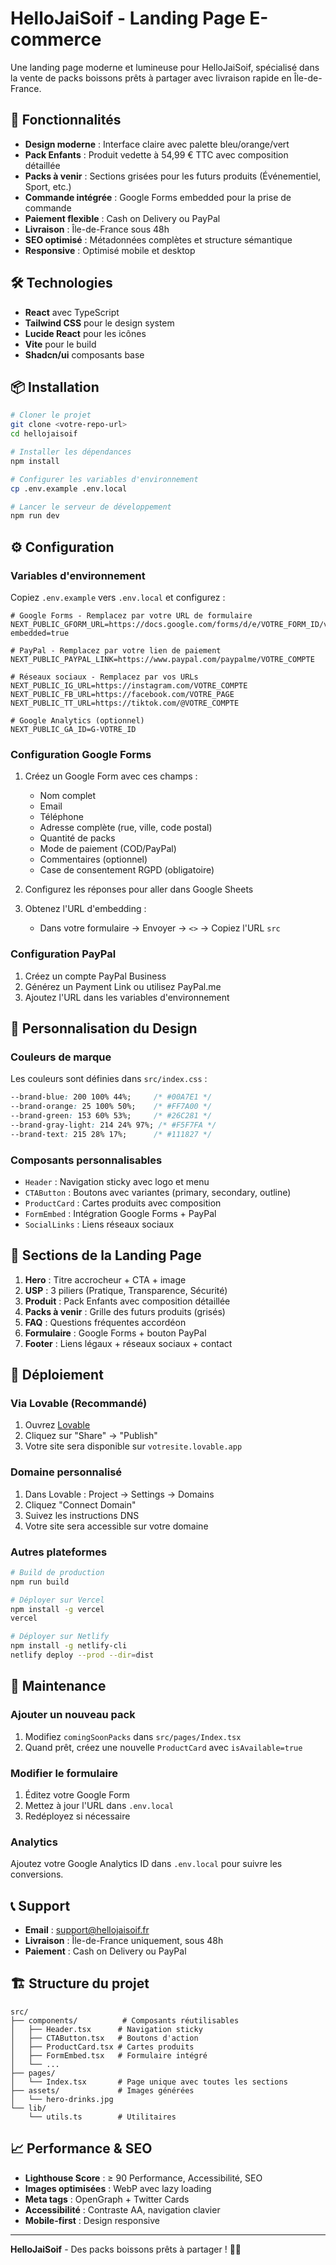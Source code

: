 # HelloJaiSoif - Landing Page E-commerce

Une landing page moderne et lumineuse pour HelloJaiSoif, spécialisé dans la vente de packs boissons prêts à partager avec livraison rapide en Île-de-France.

## 🚀 Fonctionnalités

- **Design moderne** : Interface claire avec palette bleu/orange/vert
- **Pack Enfants** : Produit vedette à 54,99 € TTC avec composition détaillée
- **Packs à venir** : Sections grisées pour les futurs produits (Événementiel, Sport, etc.)
- **Commande intégrée** : Google Forms embedded pour la prise de commande
- **Paiement flexible** : Cash on Delivery ou PayPal
- **Livraison** : Île-de-France sous 48h
- **SEO optimisé** : Métadonnées complètes et structure sémantique
- **Responsive** : Optimisé mobile et desktop

## 🛠 Technologies

- **React** avec TypeScript
- **Tailwind CSS** pour le design system
- **Lucide React** pour les icônes
- **Vite** pour le build
- **Shadcn/ui** composants base

## 📦 Installation

```bash
# Cloner le projet
git clone <votre-repo-url>
cd hellojaisoif

# Installer les dépendances
npm install

# Configurer les variables d'environnement
cp .env.example .env.local

# Lancer le serveur de développement
npm run dev
```

## ⚙️ Configuration

### Variables d'environnement

Copiez `.env.example` vers `.env.local` et configurez :

```env
# Google Forms - Remplacez par votre URL de formulaire
NEXT_PUBLIC_GFORM_URL=https://docs.google.com/forms/d/e/VOTRE_FORM_ID/viewform?embedded=true

# PayPal - Remplacez par votre lien de paiement
NEXT_PUBLIC_PAYPAL_LINK=https://www.paypal.com/paypalme/VOTRE_COMPTE

# Réseaux sociaux - Remplacez par vos URLs
NEXT_PUBLIC_IG_URL=https://instagram.com/VOTRE_COMPTE
NEXT_PUBLIC_FB_URL=https://facebook.com/VOTRE_PAGE
NEXT_PUBLIC_TT_URL=https://tiktok.com/@VOTRE_COMPTE

# Google Analytics (optionnel)
NEXT_PUBLIC_GA_ID=G-VOTRE_ID
```

### Configuration Google Forms

1. Créez un Google Form avec ces champs :
   - Nom complet
   - Email
   - Téléphone
   - Adresse complète (rue, ville, code postal)
   - Quantité de packs
   - Mode de paiement (COD/PayPal)
   - Commentaires (optionnel)
   - Case de consentement RGPD (obligatoire)

2. Configurez les réponses pour aller dans Google Sheets

3. Obtenez l'URL d'embedding : 
   - Dans votre formulaire → Envoyer → `<>` → Copiez l'URL `src`

### Configuration PayPal

1. Créez un compte PayPal Business
2. Générez un Payment Link ou utilisez PayPal.me
3. Ajoutez l'URL dans les variables d'environnement

## 🎨 Personnalisation du Design

### Couleurs de marque

Les couleurs sont définies dans `src/index.css` :

```css
--brand-blue: 200 100% 44%;     /* #00A7E1 */
--brand-orange: 25 100% 50%;    /* #FF7A00 */
--brand-green: 153 60% 53%;     /* #26C281 */
--brand-gray-light: 214 24% 97%; /* #F5F7FA */
--brand-text: 215 28% 17%;      /* #111827 */
```

### Composants personnalisables

- `Header` : Navigation sticky avec logo et menu
- `CTAButton` : Boutons avec variantes (primary, secondary, outline)
- `ProductCard` : Cartes produits avec composition
- `FormEmbed` : Intégration Google Forms + PayPal
- `SocialLinks` : Liens réseaux sociaux

## 📱 Sections de la Landing Page

1. **Hero** : Titre accrocheur + CTA + image
2. **USP** : 3 piliers (Pratique, Transparence, Sécurité)
3. **Produit** : Pack Enfants avec composition détaillée
4. **Packs à venir** : Grille des futurs produits (grisés)
5. **FAQ** : Questions fréquentes accordéon
6. **Formulaire** : Google Forms + bouton PayPal
7. **Footer** : Liens légaux + réseaux sociaux + contact

## 🚀 Déploiement

### Via Lovable (Recommandé)

1. Ouvrez [Lovable](https://lovable.dev)
2. Cliquez sur "Share" → "Publish"
3. Votre site sera disponible sur `votresite.lovable.app`

### Domaine personnalisé

1. Dans Lovable : Project → Settings → Domains
2. Cliquez "Connect Domain"
3. Suivez les instructions DNS
4. Votre site sera accessible sur votre domaine

### Autres plateformes

```bash
# Build de production
npm run build

# Déployer sur Vercel
npm install -g vercel
vercel

# Déployer sur Netlify
npm install -g netlify-cli
netlify deploy --prod --dir=dist
```

## 🔧 Maintenance

### Ajouter un nouveau pack

1. Modifiez `comingSoonPacks` dans `src/pages/Index.tsx`
2. Quand prêt, créez une nouvelle `ProductCard` avec `isAvailable=true`

### Modifier le formulaire

1. Éditez votre Google Form
2. Mettez à jour l'URL dans `.env.local`
3. Redéployez si nécessaire

### Analytics

Ajoutez votre Google Analytics ID dans `.env.local` pour suivre les conversions.

## 📞 Support

- **Email** : support@hellojaisoif.fr
- **Livraison** : Île-de-France uniquement, sous 48h
- **Paiement** : Cash on Delivery ou PayPal

## 🏗 Structure du projet

```
src/
├── components/          # Composants réutilisables
│   ├── Header.tsx      # Navigation sticky
│   ├── CTAButton.tsx   # Boutons d'action
│   ├── ProductCard.tsx # Cartes produits
│   ├── FormEmbed.tsx   # Formulaire intégré
│   └── ...
├── pages/
│   └── Index.tsx       # Page unique avec toutes les sections
├── assets/             # Images générées
│   └── hero-drinks.jpg
└── lib/
    └── utils.ts        # Utilitaires
```

## 📈 Performance & SEO

- **Lighthouse Score** : ≥ 90 Performance, Accessibilité, SEO
- **Images optimisées** : WebP avec lazy loading
- **Meta tags** : OpenGraph + Twitter Cards
- **Accessibilité** : Contraste AA, navigation clavier
- **Mobile-first** : Design responsive

---

**HelloJaiSoif** - Des packs boissons prêts à partager ! 🥤✨